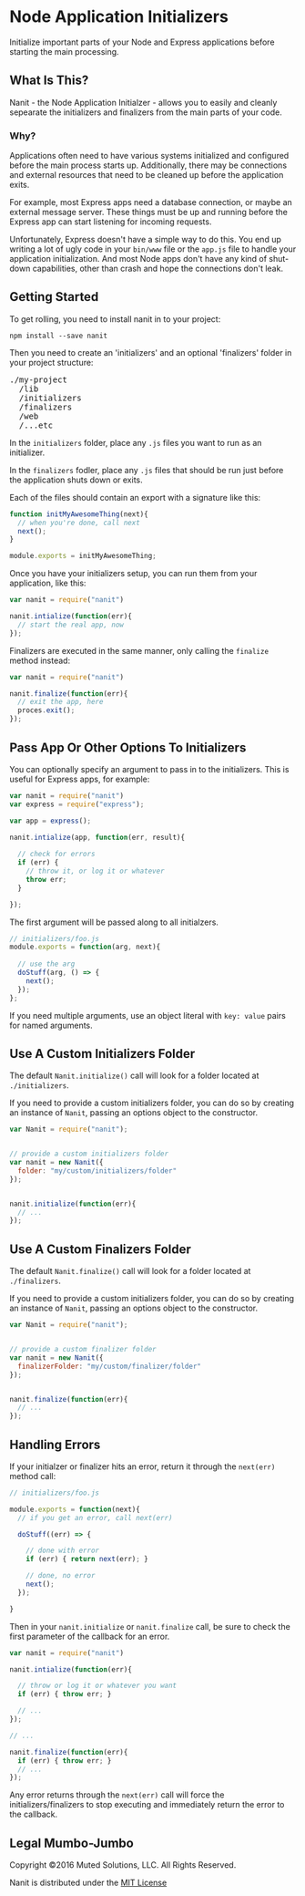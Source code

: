 # Node Application Initializers

Initialize important parts of your Node and Express applications
before starting the main processing.

## What Is This?

Nanit - the Node Application Initialzer - allows you to easily
and cleanly sepearate the initializers and finalizers from the main parts of
your code. 

### Why?

Applications often need to have various systems initialized and
configured before the main process starts up. Additionally, there
may be connections and external resources that need to be cleaned
up before the application exits.

For example, most Express apps need a database connection, or maybe 
an external message server. These things must be up and running before 
the Express app can start listening for incoming requests. 

Unfortunately, Express doesn't have a simple way to do this. You end 
up writing a lot of ugly code in your `bin/www` file or the `app.js` 
file to handle your application initialization. And most Node apps don't
have any kind of shut-down capabilities, other than crash and hope the
connections don't leak.

## Getting Started

To get rolling, you need to install nanit in to your project:

`npm install --save nanit`

Then you need to create an 'initializers' and an optional 'finalizers' 
folder in your project structure:

<pre>
./my-project
  /lib
  /initializers
  /finalizers
  /web
  /...etc
</pre>

In the `initializers` folder, place any `.js` files you want to
run as an initializer.

In the `finalizers` fodler, place any `.js` files that should be
run just before the application shuts down or exits.

Each of the files should contain an export with a signature like this:

```js
function initMyAwesomeThing(next){
  // when you're done, call next
  next();
}

module.exports = initMyAwesomeThing;
```

Once you have your initializers setup, you can run them from
your application, like this:

```js
var nanit = require("nanit")

nanit.intialize(function(err){
  // start the real app, now
});
```

Finalizers are executed in the same manner, only calling the `finalize`
method instead:

```js
var nanit = require("nanit")

nanit.finalize(function(err){
  // exit the app, here
  proces.exit();
});
```

## Pass App Or Other Options To Initializers

You can optionally specify an argument to pass in to the 
initializers. This is useful for Express apps, for example:

```js
var nanit = require("nanit")
var express = require("express");

var app = express();

nanit.intialize(app, function(err, result){
  
  // check for errors
  if (err) { 
    // throw it, or log it or whatever
    throw err; 
  }

});
```

The first argument will be passed along to all initialzers. 

```js
// initializers/foo.js
module.exports = function(arg, next){
  
  // use the arg
  doStuff(arg, () => {
    next();
  });
};
```

If you need multiple arguments, use an object literal with
`key: value` pairs for named arguments.

## Use A Custom Initializers Folder

The default `Nanit.initialize()` call will look for a folder located at `./initializers`.

If you need to provide a custom initializers folder, you can do so by creating
an instance of `Nanit`, passing an options object to the constructor.

```js
var Nanit = require("nanit");


// provide a custom initializers folder
var nanit = new Nanit({
  folder: "my/custom/initializers/folder"
});


nanit.initialize(function(err){
  // ...
});

```
## Use A Custom Finalizers Folder

The default `Nanit.finalize()` call will look for a folder located at `./finalizers`.

If you need to provide a custom initializers folder, you can do so by creating
an instance of `Nanit`, passing an options object to the constructor.

```js
var Nanit = require("nanit");


// provide a custom finalizer folder
var nanit = new Nanit({
  finalizerFolder: "my/custom/finalizer/folder"
});


nanit.finalize(function(err){
  // ...
});
```

## Handling Errors

If your initialzer or finalizer hits an error, return it through the `next(err)`
method call:

```js
// initializers/foo.js

module.exports = function(next){
  // if you get an error, call next(err)

  doStuff((err) => {

    // done with error
    if (err) { return next(err); }

    // done, no error
    next();
  });

}
```

Then in your `nanit.initialize` or `nanit.finalize` call, be sure to check the
first parameter of the callback for an error.

```js
var nanit = require("nanit")

nanit.intialize(function(err){

  // throw or log it or whatever you want
  if (err) { throw err; }

  // ...
});

// ...

nanit.finalize(function(err){
  if (err) { throw err; }
  // ...
});
```

Any error returns through the `next(err)` call will force 
the initializers/finalizers to stop executing and immediately return the
error to the callback.

## Legal Mumbo-Jumbo

Copyright &copy;2016 Muted Solutions, LLC. All Rights Reserved.

Nanit is distributed under the [MIT License](http://mutedsolutions.mit-license.org)
